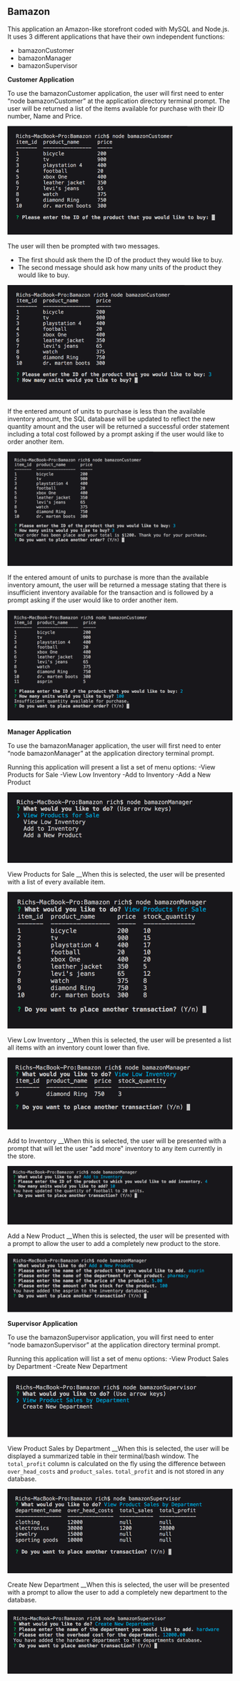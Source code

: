 ## Bamazon ##

This application an Amazon-like storefront coded with MySQL and Node.js.  It uses 3 different applications that have their own independent functions:


- bamazonCustomer
- bamazonManager
- bamazonSupervisor



**Customer Application**

To use the bamazonCustomer application, the user will first need to enter “node bamazonCustomer” at the application directory terminal prompt. The user will be returned a list of the items available for purchase with their ID number, Name and Price.


![Screenshot](/demo%20images/bamazonCustomer1.png)



The user will then be prompted with two messages.

   * The first should ask them the ID of the product they would like to buy.
   * The second message should ask how many units of the product they would like to buy.

![Screenshot](/demo%20images/bamazonCustomer2.png)



If the entered amount of units to purchase is less than the available inventory amount, the SQL database will be updated to reflect the new quantity amount and the user will be returned a successful order statement including a total cost followed by a prompt asking if the user would like to order another item.

![Screenshot](/demo%20images/bamazonCustomer3.png)



If the entered amount of units to purchase is more than the available inventory amount, the user will be returned a message stating that there is insufficient inventory available for the transaction and is followed by a prompt asking if the user would like to order another item.

![Screenshot](/demo%20images/bamazonCustomer4.png)






**Manager Application**

To use the bamazonManager application, the user will first need to enter “node bamazonManager” at the application directory terminal prompt.

Running this application will present a list a set of menu options:
-View Products for Sale
-View Low Inventory
-Add to Inventory
-Add a New Product


![Screenshot](/demo%20images/bamazonManager1.png)



View Products for Sale
__When this is selected, the user will be presented with a list of every available item.


![Screenshot](/demo%20images/bamazonManager2.png)



View Low Inventory
__When this is selected, the user will be presented a list all items with an inventory count lower than five.


![Screenshot](/demo%20images/bamazonManager3.png)



Add to Inventory
__When this is selected, the user will be presented with a prompt that will let the user "add more" inventory to any item currently in the store.


![Screenshot](/demo%20images/bamazonManager4.png)



Add a New Product
__When this is selected, the user will be presented with a prompt to allow the user to add a completely new product to the store.


![Screenshot](/demo%20images/bamazonManager5.png)



**Supervisor Application**

To use the bamazonSupervisor application, you will first need to enter “node bamazonSupervisor” at the application directory terminal prompt. 

Running this application will list a set of menu options:
-View Product Sales by Department
-Create New Department


![Screenshot](/demo%20images/bamazonSupervisor1.png)



View Product Sales by Department
__When this is selected, the user will be displayed a summarized table in their terminal/bash window. The `total_profit` column is calculated on the fly using the difference between `over_head_costs` and `product_sales`. `total_profit` and is not stored in any database.


![Screenshot](/demo%20images/bamazonSupervisor2.png)



Create New Department
__When this is selected, the user will be presented with a prompt to allow the user to add a completely new department to the database.

![Screenshot](/demo%20images/bamazonSupervisor3.png)










































